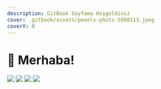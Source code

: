 ```yaml
---
description: GitBook Sayfama Hoşgeldiniz
cover: .gitbook/assets/pexels-photo-5898313.jpeg
coverY: 0
---
```


# 👋 Merhaba!

[![](https://img.shields.io/badge/gitlab-%23181717.svg?style=for-the-badge\&logo=gitlab\&logoColor=white)](https://gitlab.com/herrwinfried) [![](https://img.shields.io/badge/gitbook-0A0082?style=for-the-badge\&logo=gitbook\&logoColor=white)](https://herrwinfried.gitbook.io) [![](https://img.shields.io/badge/dev.to-0A0A0A?style=for-the-badge\&logo=dev.to\&logoColor=white)](https://dev.to/herrwinfried) [![](https://img.shields.io/badge/website-000000?style=for-the-badge\&logo=About.me\&logoColor=white)](https://herrwinfried.me)&#x20;
